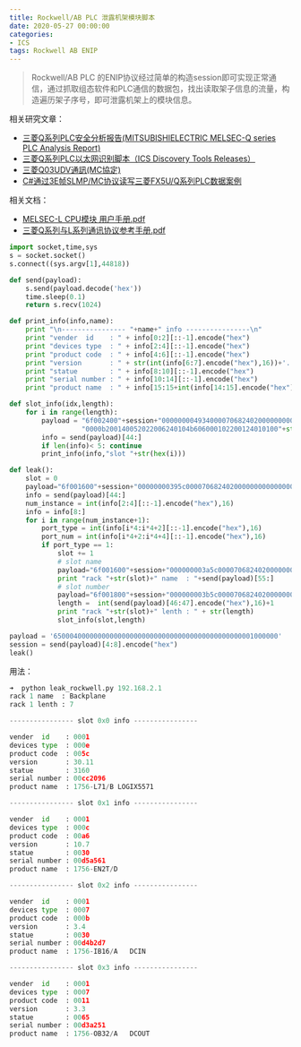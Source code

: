 ```yaml
---
title: Rockwell/AB PLC 泄露机架模块脚本
date: 2020-05-27 00:00:00
categories:
- ICS
tags: Rockwell AB ENIP
---
```


> Rockwell/AB PLC 的ENIP协议经过简单的构造session即可实现正常通信，通过抓取组态软件和PLC通信的数据包，找出读取架子信息的流量，构造遍历架子序号，即可泄露机架上的模块信息。

相关研究文章：

- [三菱Q系列PLC安全分析报告(MITSUBISHIELECTRIC MELSEC-Q series PLC Analysis Report)](http://plcscan.org/blog/2014/08/mitsubishi-electric-melsec-q-series-plc-analysis-report/)
- [三菱Q系列PLC以太网识别脚本（ICS Discovery Tools Releases）](http://plcscan.org/blog/2014/08/melsecq-plc-discover-tools-releases/)
- [三菱Q03UDV通訊(MC協定)](http://kilean.pixnet.net/blog/post/304348793-%E4%B8%89%E8%8F%B1-mc-protocol)
- [C#通过3E帧SLMP/MC协议读写三菱FX5U/Q系列PLC数据案例](https://www.haolizi.net/example/view_35959.html)

相关文档：

- [MELSEC-L CPU模块 用户手册.pdf](https://github.com/xuanxuanblingbling/ICS/blob/master/%E4%B8%89%E8%8F%B1/MELSEC-L%20CPU%E6%A8%A1%E5%9D%97%20%E7%94%A8%E6%88%B7%E6%89%8B%E5%86%8C.pdf)
- [三菱Q系列与L系列通讯协议参考手册.pdf](https://github.com/xuanxuanblingbling/ICS/blob/master/%E4%B8%89%E8%8F%B1/%E4%B8%89%E8%8F%B1Q%E7%B3%BB%E5%88%97%E4%B8%8EL%E7%B3%BB%E5%88%97%E9%80%9A%E8%AE%AF%E5%8D%8F%E8%AE%AE%E5%8F%82%E8%80%83%E6%89%8B%E5%86%8C.pdf)

```python
import socket,time,sys
s = socket.socket()
s.connect((sys.argv[1],44818))

def send(payload):
    s.send(payload.decode('hex'))
    time.sleep(0.1)
    return s.recv(1024)

def print_info(info,name):
    print "\n---------------- "+name+" info ----------------\n"
    print "vender  id    : " + info[0:2][::-1].encode("hex")
    print "devices type  : " + info[2:4][::-1].encode("hex")
    print "product code  : " + info[4:6][::-1].encode("hex")
    print "version       : " + str(int(info[6:7].encode("hex"),16))+'.'+str(int(info[7:8].encode("hex"),16))
    print "statue        : " + info[8:10][::-1].encode("hex")
    print "serial number : " + info[10:14][::-1].encode("hex")
    print "product name  : " + info[15:15+int(info[14:15].encode("hex"),16)]

def slot_info(idx,length):
    for i in range(length):
        payload = "6f002400"+session+"0000000049340000706824020000000000000000030002000000" + \
                  "0000b200140052022006240104b606000102200124010100"+str(hex(idx))[2:].zfill(2)+str(hex(i))[2:].zfill(2)
        info = send(payload)[44:]
        if len(info)< 5: continue
        print_info(info,"slot "+str(hex(i)))

def leak():
    slot = 0
    payload="6f001600"+session+"00000000395c00007068240200000000000000000a00020000000000b2000600010220f42400"
    info = send(payload)[44:]
    num_instance = int(info[2:4][::-1].encode("hex"),16)
    info = info[8:]
    for i in range(num_instance+1):
        port_type = int(info[i*4:i*4+2][::-1].encode("hex"),16)
        port_num = int(info[i*4+2:i*4+4][::-1].encode("hex"),16)
        if port_type == 1: 
            slot += 1
            # slot name
            payload="6f001600"+session+"000000003a5c00007068240200000000000000000a00020000000000b2000600010220f424"+str(port_num).zfill(2)
            print "rack "+str(slot)+" name  : "+send(payload)[55:]
            # slot number
            payload="6f001800"+session+"000000003b5c00007068240200000000000000000a00020000000000b20008000e0320f424"+str(port_num).zfill(2)+"3008"
            length =  int(send(payload)[46:47].encode("hex"),16)+1
            print "rack "+str(slot)+" lenth : " + str(length)
            slot_info(slot,length)

payload = '65000400000000000000000000000000000000000000000001000000'
session = send(payload)[4:8].encode("hex")
leak()
```

用法：

```python
➜  python leak_rockwell.py 192.168.2.1
rack 1 name  : Backplane
rack 1 lenth : 7

---------------- slot 0x0 info ----------------

vender  id    : 0001
devices type  : 000e
product code  : 005c
version       : 30.11
statue        : 3160
serial number : 00cc2096
product name  : 1756-L71/B LOGIX5571

---------------- slot 0x1 info ----------------

vender  id    : 0001
devices type  : 000c
product code  : 00a6
version       : 10.7
statue        : 0030
serial number : 00d5a561
product name  : 1756-EN2T/D

---------------- slot 0x2 info ----------------

vender  id    : 0001
devices type  : 0007
product code  : 000b
version       : 3.4
statue        : 0030
serial number : 00d4b2d7
product name  : 1756-IB16/A   DCIN              

---------------- slot 0x3 info ----------------

vender  id    : 0001
devices type  : 0007
product code  : 0011
version       : 3.3
statue        : 0065
serial number : 00d3a251
product name  : 1756-OB32/A   DCOUT       
```